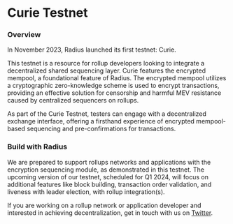# Curie Testnet

### **Overview**

In November 2023, Radius launched its first testnet: Curie.

This testnet is a resource for rollup developers looking to integrate a decentralized shared sequencing layer. Curie features the encrypted mempool, a foundational feature of Radius. The encrypted mempool utilizes a cryptographic zero-knowledge scheme is used to encrypt transactions, providing an effective solution for censorship and harmful MEV resistance caused by centralized sequencers on rollups.&#x20;

As part of the Curie Testnet, testers can engage with a decentralized exchange interface, offering a firsthand experience of encrypted mempool-based sequencing and pre-confirmations for transactions.

### **Build with Radius**

We are prepared to support rollups networks and applications with the encryption sequencing module, as demonstrated in this testnet. The upcoming version of our testnet, scheduled for Q1 2024, will focus on additional features like block building, transaction order validation, and liveness with leader election, with rollup integration(s).

If you are working on a rollup network or application developer and interested in achieving decentralization, get in touch with us on [Twitter](https://twitter.com/radius\_xyz).

